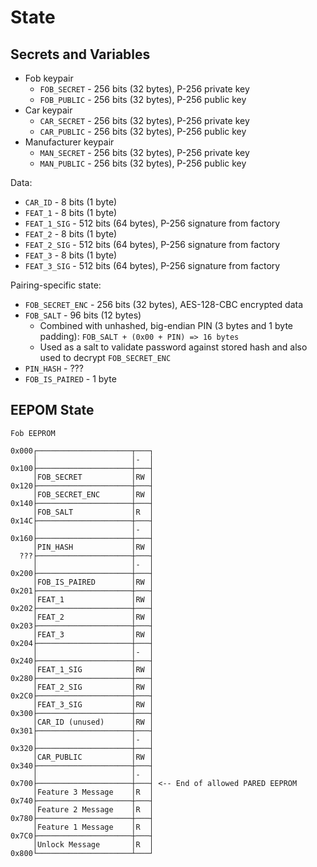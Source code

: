# State

## Secrets and Variables

- Fob keypair
  - `FOB_SECRET` - 256 bits (32 bytes), P-256 private key
  - `FOB_PUBLIC` - 256 bits (32 bytes), P-256 public key
- Car keypair
  - `CAR_SECRET` - 256 bits (32 bytes), P-256 private key
  - `CAR_PUBLIC` - 256 bits (32 bytes), P-256 public key
- Manufacturer keypair
  - `MAN_SECRET` - 256 bits (32 bytes), P-256 private key
  - `MAN_PUBLIC` - 256 bits (32 bytes), P-256 public key

Data:
- `CAR_ID` - 8 bits (1 byte)
- `FEAT_1` - 8 bits (1 byte)
- `FEAT_1_SIG` - 512 bits (64 bytes), P-256 signature from factory
- `FEAT_2` - 8 bits (1 byte)
- `FEAT_2_SIG` - 512 bits (64 bytes), P-256 signature from factory
- `FEAT_3` - 8 bits (1 byte)
- `FEAT_3_SIG` - 512 bits (64 bytes), P-256 signature from factory

Pairing-specific state:
- `FOB_SECRET_ENC` - 256 bits (32 bytes), AES-128-CBC encrypted data
- `FOB_SALT` - 96 bits (12 bytes)
  - Combined with unhashed, big-endian PIN (3 bytes and 1 byte padding): `FOB_SALT + (0x00 + PIN) => 16 bytes`
  - Used as a salt to validate password against stored hash and also used to decrypt `FOB_SECRET_ENC`
- `PIN_HASH` - ???
- `FOB_IS_PAIRED` - 1 byte

## EEPOM State

```
Fob EEPROM

0x000┌─────────────────────┬───┐
     │                     │-  │
0x100├─────────────────────┼───┤
     │FOB_SECRET           │RW │
0x120├─────────────────────┼───┤
     │FOB_SECRET_ENC       │RW │
0x140├─────────────────────┼───┤
     │FOB_SALT             │R  │
0x14C├─────────────────────┼───┤
     │                     │-  │
0x160├─────────────────────┼───┤
     │PIN_HASH             │RW │
  ???├─────────────────────┼───┤
     │                     │-  │
0x200├─────────────────────┼───┤
     │FOB_IS_PAIRED        │RW │
0x201├─────────────────────┼───┤
     │FEAT_1               │RW │
0x202├─────────────────────┼───┤
     │FEAT_2               │RW │
0x203├─────────────────────┼───┤
     │FEAT_3               │RW │
0x204├─────────────────────┼───┤
     │                     │-  │
0x240├─────────────────────┼───┤
     │FEAT_1_SIG           │RW │
0x280├─────────────────────┼───┤
     │FEAT_2_SIG           │RW │
0x2C0├─────────────────────┼───┤
     │FEAT_3_SIG           │RW │
0x300├─────────────────────┼───┤
     │CAR_ID (unused)      │RW │
0x301├─────────────────────┼───┤
     │                     │-  │
0x320├─────────────────────┼───┤
     │CAR_PUBLIC           │RW │
0x340├─────────────────────┼───┤
     │                     │-  │
0x700├─────────────────────┼───┤ <-- End of allowed PARED EEPROM
     │Feature 3 Message    │R  │
0x740├─────────────────────┼───┤
     │Feature 2 Message    │R  │
0x780├─────────────────────┼───┤
     │Feature 1 Message    │R  │
0x7C0├─────────────────────┼───┤
     │Unlock Message       │R  │
0x800└─────────────────────┴───┘
```
